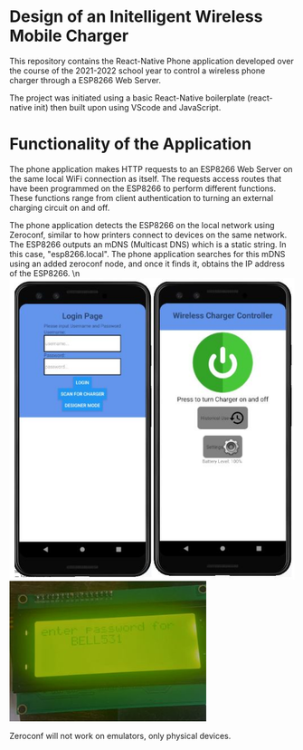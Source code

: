 # Design of an Initelligent Wireless Mobile Charger
This repository contains the React-Native Phone application developed over the course of the 2021-2022 school year to control a wireless phone charger through a ESP8266 Web Server.

The project was initiated using a basic React-Native boilerplate (react-native init) then built upon using VScode and JavaScript.

# Functionality of the Application
The phone application makes HTTP requests to an ESP8266 Web Server on the same local WiFi connection as itself. The requests access routes that have been programmed on the ESP8266 to perform different functions. These functions range from client authentication to turning an external charging circuit on and off.

The phone application detects the ESP8266 on the local network using Zeroconf, similar to how printers connect to devices on the same network. The ESP8266 outputs an mDNS (Multicast DNS) which is a static string. In this case, "esp8266.local". The phone application searches for this mDNS using an added zeroconf node, and once it finds it, obtains the IP address of the ESP8266. \n
![alt text](https://github.com/andrei-frunza/Capstone/blob/main/images/app.JPG?raw=true)
![alt text](https://github.com/andrei-frunza/Capstone/blob/main/images/display.JPG?raw=true)

Zeroconf will not work on emulators, only physical devices.
